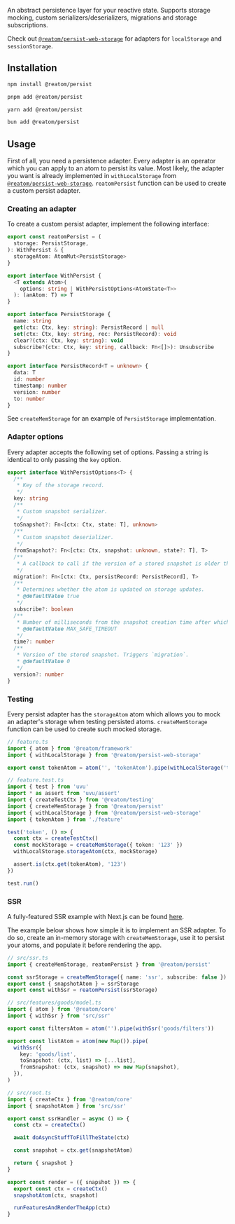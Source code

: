 An abstract persistence layer for your reactive state. Supports storage mocking, custom serializers/deserializers, migrations and storage subscriptions.

Check out [`@reatom/persist-web-storage`](https://www.reatom.dev/package/persist-web-storage) for adapters for `localStorage` and `sessionStorage`.

## Installation

<Tabs>
<TabItem label="npm">

  ```sh
npm install @reatom/persist
  ```

</TabItem>
<TabItem label="pnpm">

  ```sh
pnpm add @reatom/persist
  ```

</TabItem>
<TabItem label="yarn">

  ```sh
yarn add @reatom/persist
  ```

</TabItem>
<TabItem label="bun">

  ```sh
bun add @reatom/persist
  ```

</TabItem>
</Tabs>

## Usage

First of all, you need a persistence adapter. Every adapter is an operator which you can apply to an atom to persist its value. Most likely, the adapter you want is already implemented in `withLocalStorage` from [`@reatom/persist-web-storage`](https://www.reatom.dev/package/persist-web-storage). `reatomPersist` function can be used to create a custom persist adapter.

### Creating an adapter

To create a custom persist adapter, implement the following interface:

```ts
export const reatomPersist = (
  storage: PersistStorage,
): WithPersist & {
  storageAtom: AtomMut<PersistStorage>
}

export interface WithPersist {
  <T extends Atom>(
    options: string | WithPersistOptions<AtomState<T>>
  ): (anAtom: T) => T
}

export interface PersistStorage {
  name: string
  get(ctx: Ctx, key: string): PersistRecord | null
  set(ctx: Ctx, key: string, rec: PersistRecord): void
  clear?(ctx: Ctx, key: string): void
  subscribe?(ctx: Ctx, key: string, callback: Fn<[]>): Unsubscribe
}

export interface PersistRecord<T = unknown> {
  data: T
  id: number
  timestamp: number
  version: number
  to: number
}
```

See `createMemStorage` for an example of `PersistStorage` implementation.

### Adapter options

Every adapter accepts the following set of options. Passing a string is identical to only passing the `key` option.

```ts
export interface WithPersistOptions<T> {
  /**
   * Key of the storage record.
   */
  key: string
  /**
   * Custom snapshot serializer.
   */
  toSnapshot?: Fn<[ctx: Ctx, state: T], unknown>
  /**
   * Custom snapshot deserializer.
   */
  fromSnapshot?: Fn<[ctx: Ctx, snapshot: unknown, state?: T], T>
  /**
   * A callback to call if the version of a stored snapshot is older than `version` option.
   */
  migration?: Fn<[ctx: Ctx, persistRecord: PersistRecord], T>
  /**
   * Determines whether the atom is updated on storage updates.
   * @defaultValue true
   */
  subscribe?: boolean
  /**
   * Number of milliseconds from the snapshot creation time after which it will be deleted.
   * @defaultValue MAX_SAFE_TIMEOUT
   */
  time?: number
  /**
   * Version of the stored snapshot. Triggers `migration`.
   * @defaultValue 0
   */
  version?: number
}
```

### Testing

Every persist adapter has the `storageAtom` atom which allows you to mock an adapter's storage when testing persisted atoms. `createMemStorage` function can be used to create such mocked storage.

```ts
// feature.ts
import { atom } from '@reatom/framework'
import { withLocalStorage } from '@reatom/persist-web-storage'

export const tokenAtom = atom('', 'tokenAtom').pipe(withLocalStorage('token'))
```

```ts
// feature.test.ts
import { test } from 'uvu'
import * as assert from 'uvu/assert'
import { createTestCtx } from '@reatom/testing'
import { createMemStorage } from '@reatom/persist'
import { withLocalStorage } from '@reatom/persist-web-storage'
import { tokenAtom } from './feature'

test('token', () => {
  const ctx = createTestCtx()
  const mockStorage = createMemStorage({ token: '123' })
  withLocalStorage.storageAtom(ctx, mockStorage)

  assert.is(ctx.get(tokenAtom), '123')
})

test.run()
```

### SSR

A fully-featured SSR example with Next.js can be found [here](https://github.com/artalar/reatom-nextjs).

The example below shows how simple it is to implement an SSR adapter. To do so, create an in-memory storage with `createMemStorage`, use it to persist your atoms, and populate it before rendering the app.

```ts
// src/ssr.ts
import { createMemStorage, reatomPersist } from '@reatom/persist'

const ssrStorage = createMemStorage({ name: 'ssr', subscribe: false })
export const { snapshotAtom } = ssrStorage
export const withSsr = reatomPersist(ssrStorage)
```

```ts
// src/features/goods/model.ts
import { atom } from '@reatom/core'
import { withSsr } from 'src/ssr'

export const filtersAtom = atom('').pipe(withSsr('goods/filters'))

export const listAtom = atom(new Map()).pipe(
  withSsr({
    key: 'goods/list',
    toSnapshot: (ctx, list) => [...list],
    fromSnapshot: (ctx, snapshot) => new Map(snapshot),
  }),
)
```

```ts
// src/root.ts
import { createCtx } from '@reatom/core'
import { snapshotAtom } from 'src/ssr'

export const ssrHandler = async () => {
  const ctx = createCtx()

  await doAsyncStuffToFillTheState(ctx)

  const snapshot = ctx.get(snapshotAtom)

  return { snapshot }
}

export const render = ({ snapshot }) => {
  export const ctx = createCtx()
  snapshotAtom(ctx, snapshot)

  runFeaturesAndRenderTheApp(ctx)
}
```
